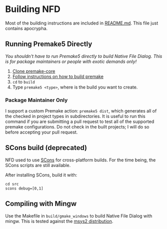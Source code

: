 # Building NFD #

Most of the building instructions are included in [README.md](/README.md). This file just contains apocrypha.

## Running Premake5 Directly ##

*You shouldn't have to run Premake5 directly to build Native File Dialog.  This is for package maintainers or people with exotic demands only!*

1. [Clone premake-core](https://github.com/premake/premake-core)
2. [Follow instructions on how to build premake](https://github.com/premake/premake-core/wiki/Building-Premake)
3. `cd` to `build`
4. Type `premake5 <type>`, where <type> is the build you want to create.

### Package Maintainer Only ###

I support a custom Premake action: `premake5 dist`, which generates all of the checked in project types in subdirectories.  It is useful to run this command if you are submitting a pull request to test all of the supported premake configurations.  Do not check in the built projects; I will do so before accepting your pull request.

## SCons build (deprecated) ##

NFD used to use [SCons](http://www.scons.org) for cross-platform builds.  For the time being, the SCons scripts are still available.

After installing SCons, build it with:

    cd src
    scons debug=[0,1]

## Compiling with Mingw ##

Use the Makefile in `build/gmake_windows` to build Native File Dialog with mingw.  This is tested against the [msys2 distribution](https://msys2.github.io/).
